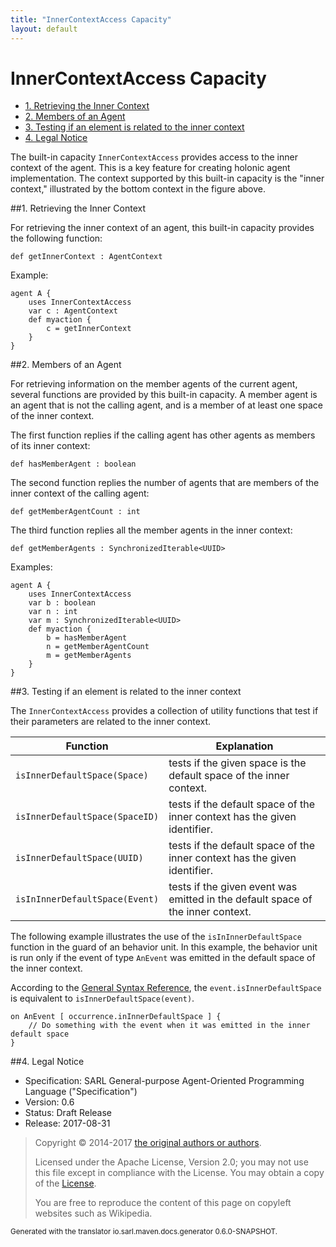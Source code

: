 ```yaml
---
title: "InnerContextAccess Capacity"
layout: default
---
```


# InnerContextAccess Capacity


<ul class="page_outline" id="page_outline">

<li><a href="#1-retrieving-the-inner-context">1. Retrieving the Inner Context</a></li>
<li><a href="#2-members-of-an-agent">2. Members of an Agent</a></li>
<li><a href="#3-testing-if-an-element-is-related-to-the-inner-context">3. Testing if an element is related to the inner context</a></li>
<li><a href="#4-legal-notice">4. Legal Notice</a></li>

</ul>


The built-in capacity `InnerContextAccess` provides access to the inner context of the agent.
This is a key feature for creating holonic agent implementation.
The context supported by this built-in capacity is the "inner context," illustrated by the
bottom context in the figure above.




##1. Retrieving the Inner Context

For retrieving the inner context of an agent, this built-in capacity provides the following function:

```sarl
def getInnerContext : AgentContext
```



Example:

```sarl
agent A {
	uses InnerContextAccess
	var c : AgentContext
	def myaction {
		c = getInnerContext
	}
}
```



##2. Members of an Agent

For retrieving information on the member agents of the current agent, several functions are
provided by this built-in capacity.
A member agent is an agent that is not the calling agent, and is a member of at least
one space of the inner context.

The first function replies if the calling agent has other agents as members of its inner context:

```sarl
def hasMemberAgent : boolean
```



The second function replies the number of agents that are members of the inner context of the calling agent:

```sarl
def getMemberAgentCount : int
```



The third function replies all the member agents in the inner context:

```sarl
def getMemberAgents : SynchronizedIterable<UUID>
```



Examples:

```sarl
agent A {
	uses InnerContextAccess
	var b : boolean
	var n : int
	var m : SynchronizedIterable<UUID>
	def myaction {
		b = hasMemberAgent
		n = getMemberAgentCount
		m = getMemberAgents
	}
}
```



##3. Testing if an element is related to the inner context

The `InnerContextAccess` provides a collection of utility functions that test if their parameters
are related to the inner context.


| Function                           | Explanation                                                                     |
| ---------------------------------- | ------------------------------------------------------------------------------- |
| `isInnerDefaultSpace(Space)`   | tests if the given space is the default space of the inner context.             |
| `isInnerDefaultSpace(SpaceID)` | tests if the default space of the inner context has the given identifier.       |
| `isInnerDefaultSpace(UUID)`    | tests if the default space of the inner context has the given identifier.       |
| `isInInnerDefaultSpace(Event)` | tests if the given event was emitted in the default space of the inner context. |


The following example illustrates the use of the `isInInnerDefaultSpace` function in the guard
of an behavior unit. In this example, the behavior unit is run only if the event
of type `AnEvent` was emitted in the default space of the inner context.

<note>According to the [General Syntax Reference](../GeneralSyntax.html),
the `event.isInnerDefaultSpace` is equivalent to `isInnerDefaultSpace(event)`.</note>

```sarl
on AnEvent [ occurrence.inInnerDefaultSpace ] {
	// Do something with the event when it was emitted in the inner default space
}
```




##4. Legal Notice

* Specification: SARL General-purpose Agent-Oriented Programming Language ("Specification")
* Version: 0.6
* Status: Draft Release
* Release: 2017-08-31

> Copyright &copy; 2014-2017 [the original authors or authors](http://www.sarl.io/about/index.html).
>
> Licensed under the Apache License, Version 2.0;
> you may not use this file except in compliance with the License.
> You may obtain a copy of the [License](http://www.apache.org/licenses/LICENSE-2.0).
>
> You are free to reproduce the content of this page on copyleft websites such as Wikipedia.

<small>Generated with the translator io.sarl.maven.docs.generator 0.6.0-SNAPSHOT.</small>
